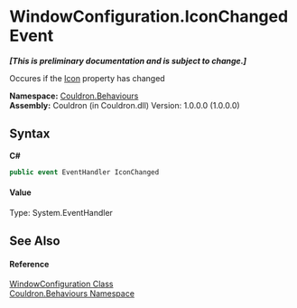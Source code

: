 # WindowConfiguration.IconChanged Event
 _**\[This is preliminary documentation and is subject to change.\]**_

Occures if the <a href="P_Couldron_Behaviours_WindowConfiguration_Icon">Icon</a> property has changed

**Namespace:**&nbsp;<a href="N_Couldron_Behaviours">Couldron.Behaviours</a><br />**Assembly:**&nbsp;Couldron (in Couldron.dll) Version: 1.0.0.0 (1.0.0.0)

## Syntax

**C#**<br />
``` C#
public event EventHandler IconChanged
```


#### Value
Type: System.EventHandler

## See Also


#### Reference
<a href="T_Couldron_Behaviours_WindowConfiguration">WindowConfiguration Class</a><br /><a href="N_Couldron_Behaviours">Couldron.Behaviours Namespace</a><br />